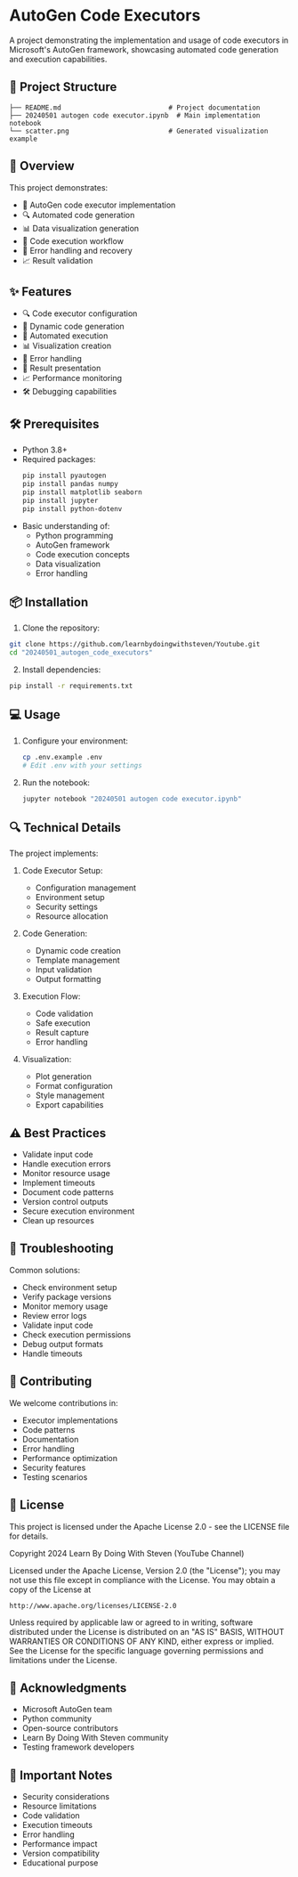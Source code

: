 # AutoGen Code Executors

A project demonstrating the implementation and usage of code executors in Microsoft's AutoGen framework, showcasing automated code generation and execution capabilities.

## 📁 Project Structure
```
├── README.md                           # Project documentation
├── 20240501 autogen code executor.ipynb  # Main implementation notebook
└── scatter.png                         # Generated visualization example
```

## 🌟 Overview
This project demonstrates:
- 🤖 AutoGen code executor implementation
- 🔍 Automated code generation
- 📊 Data visualization generation
- 🔄 Code execution workflow
- 🎯 Error handling and recovery
- 📈 Result validation

## ✨ Features
- 🔍 Code executor configuration
- 📝 Dynamic code generation
- 🎯 Automated execution
- 📊 Visualization creation
- 🔄 Error handling
- 🎨 Result presentation
- 📈 Performance monitoring
- 🛠️ Debugging capabilities

## 🛠️ Prerequisites
- Python 3.8+
- Required packages:
  ```bash
  pip install pyautogen
  pip install pandas numpy
  pip install matplotlib seaborn
  pip install jupyter
  pip install python-dotenv
  ```
- Basic understanding of:
  - Python programming
  - AutoGen framework
  - Code execution concepts
  - Data visualization
  - Error handling

## 📦 Installation
1. Clone the repository:
```bash
git clone https://github.com/learnbydoingwithsteven/Youtube.git
cd "20240501_autogen_code_executors"
```

2. Install dependencies:
```bash
pip install -r requirements.txt
```

## 💻 Usage
1. Configure your environment:
   ```bash
   cp .env.example .env
   # Edit .env with your settings
   ```

2. Run the notebook:
   ```bash
   jupyter notebook "20240501 autogen code executor.ipynb"
   ```

## 🔍 Technical Details
The project implements:
1. Code Executor Setup:
   - Configuration management
   - Environment setup
   - Security settings
   - Resource allocation

2. Code Generation:
   - Dynamic code creation
   - Template management
   - Input validation
   - Output formatting

3. Execution Flow:
   - Code validation
   - Safe execution
   - Result capture
   - Error handling

4. Visualization:
   - Plot generation
   - Format configuration
   - Style management
   - Export capabilities

## ⚠️ Best Practices
- Validate input code
- Handle execution errors
- Monitor resource usage
- Implement timeouts
- Document code patterns
- Version control outputs
- Secure execution environment
- Clean up resources

## 🔧 Troubleshooting
Common solutions:
- Check environment setup
- Verify package versions
- Monitor memory usage
- Review error logs
- Validate input code
- Check execution permissions
- Debug output formats
- Handle timeouts

## 🤝 Contributing
We welcome contributions in:
- Executor implementations
- Code patterns
- Documentation
- Error handling
- Performance optimization
- Security features
- Testing scenarios

## 📜 License
This project is licensed under the Apache License 2.0 - see the LICENSE file for details.

Copyright 2024 Learn By Doing With Steven (YouTube Channel)

Licensed under the Apache License, Version 2.0 (the "License");
you may not use this file except in compliance with the License.
You may obtain a copy of the License at

    http://www.apache.org/licenses/LICENSE-2.0

Unless required by applicable law or agreed to in writing, software
distributed under the License is distributed on an "AS IS" BASIS,
WITHOUT WARRANTIES OR CONDITIONS OF ANY KIND, either express or implied.
See the License for the specific language governing permissions and
limitations under the License.

## 🙏 Acknowledgments
- Microsoft AutoGen team
- Python community
- Open-source contributors
- Learn By Doing With Steven community
- Testing framework developers

## 📌 Important Notes
- Security considerations
- Resource limitations
- Code validation
- Execution timeouts
- Error handling
- Performance impact
- Version compatibility
- Educational purpose
